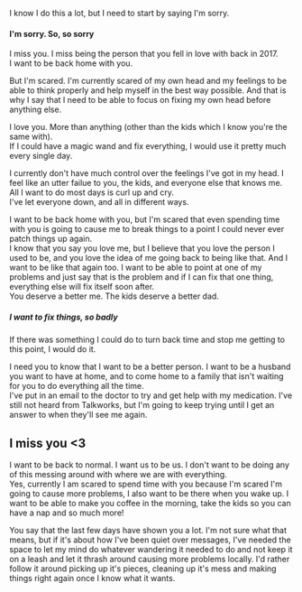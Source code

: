 I know I do this a lot, but I need to start by saying I'm sorry.  
#### I'm sorry.  So, so sorry

I miss you.  I miss being the person that you fell in love with back in 2017.  
I want to be back home with you.  

But I'm scared.  I'm currently scared of my own head and my feelings to be able to think properly and help myself in the best way possible.  And that is why I say that I need to be able to focus on fixing my own head before anything else.  

I love you.  More than anything (other than the kids which I know you're the same with).  
If I could have a magic wand and fix everything, I would use it pretty much every single day.  

I currently don't have much control over the feelings I've got in my head.  I feel like an utter failue to you, the kids, and everyone else that knows me.  
All I want to do most days is curl up and cry.  
I've let everyone down, and all in different ways.  
  
I want to be back home with you, but I'm scared that even spending time with you is going to cause me to break things to a point I could never ever patch things up again.  
I know that you say you love me, but I believe that you love the person I used to be, and you love the idea of me going back to being like that.  And I want to be like that again too.  I want to be able to point at one of my problems and just say that is the problem and if I can fix that one thing, everything else will fix itself soon after.  
You deserve a better me.  The kids deserve a better dad.  
  
##### I want to fix things, so badly
  
If there was something I could do to turn back time and stop me getting to this point, I would do it.  
  
I need you to know that I want to be a better person.  I want to be a husband you want to have at home, and to come home to a family that isn't waiting for you to do everything all the time.  
I've put in an email to the doctor to try and get help with my medication.  I've still not heard from Talkworks, but I'm going to keep trying until I get an answer to when they'll see me again.  
  
## I miss you <3
  
  
  
I want to be back to normal.  I want us to be us.  I don't want to be doing any of this messing around with where we are with everything.  
Yes, currently I am scared to spend time with you because I'm scared I'm going to cause more problems, I also want to be there when you wake up.  I want to be able to make you coffee in the morning, take the kids so you can have a nap and so much more!  
  
You say that the last few days have shown you a lot.  I'm not sure what that means, but if it's about how I've been quiet over messages, I've needed the space to let my mind do whatever wandering it needed to do and not keep it on a leash and let it thrash around causing more problems locally.  I'd rather follow it around picking up it's pieces, cleaning up it's mess and making things right again once I know what it wants.  

